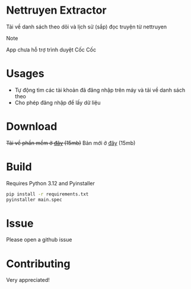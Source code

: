 # Nettruyen Extractor
Tải về danh sách theo dõi và lịch sử (sắp) đọc truyện từ nettruyen
> [!NOTE]
> App chưa hỗ trợ trình duyệt Cốc Cốc
# Usages
- Tự động tìm các tài khoản đã đăng nhập trên máy và tải về danh sách theo
- Cho phép đăng nhập để lấy dữ liệu 
# Download
~~Tải về phần mềm ở [đây](https://raw.githubusercontent.com/ymilt/nettruyen_extractor/main/dist/main.exe) (15mb)~~
Bản mới ở [đây](https://raw.githubusercontent.com/ymilt/nettruyen_extractor/main/dist/follow.exe) (15mb)
# Build
Requires Python 3.12 and Pyinstaller

```bash
pip install -r requirements.txt
pyinstaller main.spec
```
# Issue
Please open a github issue
# Contributing
Very appreciated!
